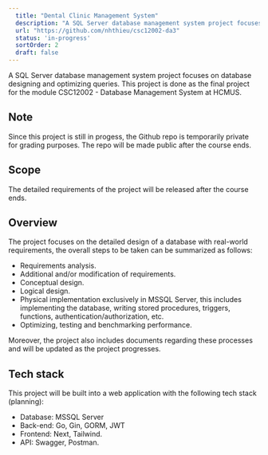 ```yaml
---
  title: "Dental Clinic Management System"
  description: "A SQL Server database management system project focuses on database designing and optimization."
  url: "https://github.com/nhthieu/csc12002-da3"
  status: 'in-progress'
  sortOrder: 2
  draft: false
---
```


A SQL Server database management system project focuses on database designing and optimizing queries. This project is done as the final project for the module CSC12002 - Database Management System at HCMUS.

## Note

Since this project is still in progess, the Github repo is temporarily private for grading purposes. The repo will be made public after the course ends.

## Scope

The detailed requirements of the project will be released after the course ends.

## Overview

The project focuses on the detailed design of a database with real-world requirements, the overall steps to be taken can be summarized as follows:

- Requirements analysis.
- Additional and/or modification of requirements.
- Conceptual design.
- Logical design.
- Physical implementation exclusively in MSSQL Server, this includes implementing the database, writing stored procedures, triggers, functions, authentication/authorization, etc.
- Optimizing, testing and benchmarking performance.

Moreover, the project also includes documents regarding these processes and will be updated as the project progresses.

## Tech stack

This project will be built into a web application with the following tech stack (planning):

- Database: MSSQL Server
- Back-end: Go, Gin, GORM, JWT
- Frontend: Next, Tailwind.
- API: Swagger, Postman.

